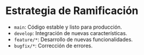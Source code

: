 # Estrategia de Ramificación
- `main`: Código estable y listo para producción.
- `develop`: Integración de nuevas características.
- `feature/*`: Desarrollo de nuevas funcionalidades.
- `bugfix/*`: Corrección de errores.
